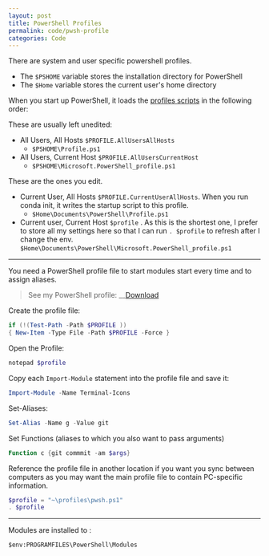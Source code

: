 ```yaml
---
layout: post
title: PowerShell Profiles
permalink: code/pwsh-profile
categories: Code
---
```


There are system and user specific powershell profiles.
-   The `$PSHOME` variable stores the installation directory for PowerShell
-   The `$Home` variable stores the current user's home directory

When you start up PowerShell, it loads the [profiles scripts](https://learn.microsoft.com/en-us/powershell/module/microsoft.powershell.core/about/about_profiles?view=powershell-7.2) in the following order:

These are usually left unedited:
-   All Users, All Hosts `$PROFILE.AllUsersAllHosts`
	- `$PSHOME\Profile.ps1`
-   All Users, Current Host  `$PROFILE.AllUsersCurrentHost`
	- `$PSHOME\Microsoft.PowerShell_profile.ps1`

These are the ones you edit.
-   Current User, All Hosts  `$PROFILE.CurrentUserAllHosts`.  When you run conda init, it writes the startup script to this profile. 
	- `$Home\Documents\PowerShell\Profile.ps1`
-   Current user, Current Host `$profile` . As this is the shortest one, I prefer to store all my settings here so that I can run `. $profile`  to refresh after I change the env.  `$Home\Documents\PowerShell\Microsoft.PowerShell_profile.ps1`

***


You need a PowerShell profile file to start modules start every time and to assign aliases. 

> See my PowerShell profile: __[Download](../assets/pwsh.ps1)


Create the profile file:

```powershell
if (!(Test-Path -Path $PROFILE ))
{ New-Item -Type File -Path $PROFILE -Force }
```

Open the Profile:

```powershell
notepad $profile
```

Copy each `Import-Module` statement into the profile file and save it:

```powershell
Import-Module -Name Terminal-Icons
```

Set-Aliases:

```powershell
Set-Alias -Name g -Value git
```

Set Functions (aliases to which you also want to pass arguments)

```powershell
Function c {git commmit -am $args}
```

Reference the profile file in another location if you want you sync between computers as you may want the main profile file to contain PC-specific information.

```powershell
$profile = "~\profiles\pwsh.ps1"
. $profile
```

***

Modules are installed to :

```
$env:PROGRAMFILES\PowerShell\Modules
```
